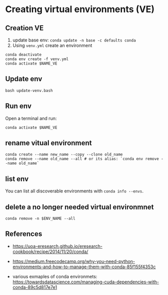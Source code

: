# Creating virtual environments (VE)

## Creation VE
1. update base env: `conda update -n base -c defaults conda`
2. Using `venv.yml` create an environment
```
conda deactivate
conda env create -f venv.yml
conda activate $NAME_VE
```

## Update env
```
bash update-venv.bash
```

## Run env 
Open a terminal and run: 
```
conda activate $NAME_VE
```

## rename vitual environment
```
conda create --name new_name --copy --clone old_name
conda remove --name old_name --all # or its alias: `conda env remove --name old_name`
```

## list env
You can list all discoverable environments with `conda info --envs`.

## delete a no longer needed virtual environmnet
```
conda remove -n $ENV_NAME --all
```

## References 
* https://uoa-eresearch.github.io/eresearch-cookbook/recipe/2014/11/20/conda/
* https://medium.freecodecamp.org/why-you-need-python-environments-and-how-to-manage-them-with-conda-85f155f4353c

* various exmaples of conda environmets: 
https://towardsdatascience.com/managing-cuda-dependencies-with-conda-89c5d817e7e1
